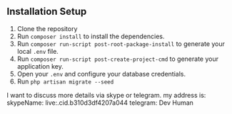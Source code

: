 ## Installation Setup

1. Clone the repository
2. Run `composer install` to install the dependencies.
3. Run `composer run-script post-root-package-install` to generate your local `.env` file.
4. Run `composer run-script post-create-project-cmd` to generate your application key.
5. Open your `.env` and configure your database credentials.
6. Run `php artisan migrate --seed`


I want to discuss more details via skype or telegram. my address is:
             skypeName: live:.cid.b310d3df4207a044
             telegram: Dev Human
